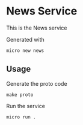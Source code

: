 # News Service

This is the News service

Generated with

```
micro new news
```

## Usage

Generate the proto code

```
make proto
```

Run the service

```
micro run .
```